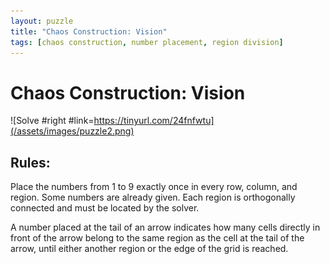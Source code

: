 ```yaml
---
layout: puzzle
title: "Chaos Construction: Vision"
tags: [chaos construction, number placement, region division]
---
```

# Chaos Construction: Vision

![Solve #right #link=https://tinyurl.com/24fnfwtu](/assets/images/puzzle2.png)

## Rules:

Place the numbers from 1 to 9 exactly once in every row, column, and region. Some numbers are already given. Each region is orthogonally connected and must be located by the solver.

A number placed at the tail of an arrow indicates how many cells directly in front of the arrow belong to the same region as the cell at the tail of the arrow, until either another region or the edge of the grid is reached. 
